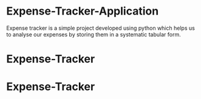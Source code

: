 # Expense-Tracker-Application
Expense tracker is a simple project developed using python which helps us to analyse our expenses by storing them in a systematic tabular form.

# Expense-Tracker
# Expense-Tracker
